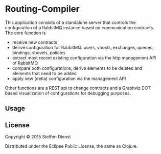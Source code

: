 # Routing-Compiler

This application consists of a standalone server that controls the configuration of a RabbitMQ instance based on communication contracts.
The core function is 

  - receive new contracts
  - derive configuration for RabbitMQ: users, vhosts, exchanges, queues, bindings, shovels, policies
  - extract most recent existing configuration via the http management API of RabbitMQ
  - compare both configurations, derive elements to be deleted and elements that need to be added
  - apply new (delta) configuration via the management API
  
Other functions are a REST api to change contracts and a Graphviz DOT based visualization of configurations for debugging purposes.


## Usage


## License

Copyright © 2015 Steffen Dienst

Distributed under the Eclipse Public License, the same as Clojure.
